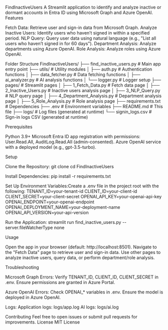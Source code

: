 FindInactiveUsers
A Streamlit application to identify and analyze inactive or dormant accounts in Entra ID using Microsoft Graph and Azure OpenAI.
Features

Fetch Data: Retrieve user and sign-in data from Microsoft Graph.
Analyze Inactive Users: Identify users who haven’t signed in within a specified period.
NLP Query: Query user data using natural language (e.g., "List all users who haven’t signed in for 60 days").
Department Analysis: Analyze departments using Azure OpenAI.
Role Analysis: Analyze roles using Azure OpenAI.

Folder Structure
FindInactiveUsers/
├── find_inactive_users.py  # Main app entry point
├── utils/                  # Utility modules
│   ├── auth.py             # Authentication functions
│   ├── data_fetcher.py     # Data fetching functions
│   ├── ai_analyzer.py      # AI analysis functions
│   └── logger.py           # Logger setup
├── pages/                  # Streamlit pages
│   ├── 1_Fetch_Data.py     # Fetch data page
│   ├── 2_Inactive_Users.py # Inactive users analysis page
│   ├── 3_NLP_Query.py      # NLP query page
│   ├── 4_Department_Analysis.py  # Department analysis page
│   ├── 5_Role_Analysis.py  # Role analysis page
├── requirements.txt        # Dependencies
├── .env                    # Environment variables
├── README.md               # This file
├── logs/                   # Log files (generated at runtime)
└── signin_logs.csv         # Sign-in logs CSV (generated at runtime)

Prerequisites

Python 3.9+
Microsoft Entra ID app registration with permissions: User.Read.All, AuditLog.Read.All (admin-consented).
Azure OpenAI service with a deployed model (e.g., gpt-3.5-turbo).

Setup

Clone the Repository:
git clone <repository-url>
cd FindInactiveUsers


Install Dependencies:
pip install -r requirements.txt


Set Up Environment Variables:Create a .env file in the project root with the following:
TENANT_ID=your-tenant-id
CLIENT_ID=your-client-id
CLIENT_SECRET=your-client-secret
OPENAI_API_KEY=your-openai-api-key
OPENAI_ENDPOINT=your-openai-endpoint
OPENAI_DEPLOYMENT_NAME=your-deployment-name
OPENAI_API_VERSION=your-api-version


Run the Application:
streamlit run find_inactive_users.py --server.fileWatcherType none



Usage

Open the app in your browser (default: http://localhost:8501).
Navigate to the "Fetch Data" page to retrieve user and sign-in data.
Use other pages to analyze inactive users, query data, or perform department/role analysis.

Troubleshooting

Microsoft Graph Errors:
Verify TENANT_ID, CLIENT_ID, CLIENT_SECRET in .env.
Ensure permissions are granted in Azure Portal.


Azure OpenAI Errors:
Check OPENAI_* variables in .env.
Ensure the model is deployed in Azure OpenAI.


Logs:
Application logs: logs/app.log
AI logs: logs/ai.log



Contributing
Feel free to open issues or submit pull requests for improvements.
License
MIT License
